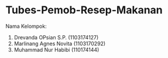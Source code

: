 # Tubes-Pemob-Resep-Makanan
Nama Kelompok:
1. Drevanda OPsian S.P. (1103174127)
2. Marlinang Agnes Novita (1103170292)
3. Muhammad Nur Habibi (110174144)
